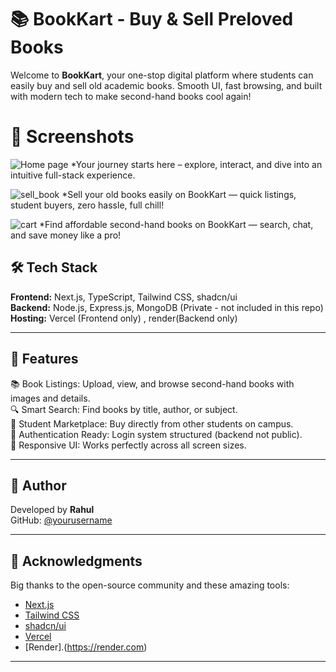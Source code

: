 # 📚 BookKart - Buy & Sell Preloved Books

Welcome to **BookKart**, your one-stop digital platform where students can easily buy and sell old academic books. Smooth UI, fast browsing, and built with modern tech to make second-hand books cool again!


# 📸 Screenshots
![Home page](https://github.com/user-attachments/assets/1f220372-29f4-4bd8-be86-8e3527dabe59)
*Your journey starts here – explore, interact, and dive into an intuitive full-stack experience.

![sell_book](https://github.com/user-attachments/assets/2ddfc755-a7e7-40aa-afd5-cdfdc0f59b6e)
*Sell your old books easily on BookKart — quick listings, student buyers, zero hassle, full chill!

![cart](https://github.com/user-attachments/assets/6a642b77-68b9-4f59-aee3-98ae00b83c54)
*Find affordable second-hand books on BookKart — search, chat, and save money like a pro!

## 🛠️ Tech Stack

**Frontend:** Next.js, TypeScript, Tailwind CSS, shadcn/ui  
**Backend:** Node.js, Express.js, MongoDB (Private - not included in this repo)  
**Hosting:** Vercel (Frontend only) , render(Backend only)

---

## 🚀 Features

📚 Book Listings: Upload, view, and browse second-hand books with images and details.  
🔍 Smart Search: Find books by title, author, or subject.  
🛒 Student Marketplace: Buy directly from other students on campus.  
🔐 Authentication Ready: Login system structured (backend not public).  
📱 Responsive UI: Works perfectly across all screen sizes.

---

## 🧠 Author

Developed by **Rahul**  
GitHub: [@yourusername](https://github.com/rahulbisht-dev)

---

## 🙌 Acknowledgments

Big thanks to the open-source community and these amazing tools:  
- [Next.js](https://nextjs.org)  
- [Tailwind CSS](https://tailwindcss.com)  
- [shadcn/ui](https://ui.shadcn.com)  
- [Vercel](https://vercel.com)
- [Render].(https://render.com)

---

